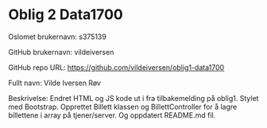 # Oblig 2 Data1700

Oslomet brukernavn: s375139

GitHub brukernavn: vildeiversen

GitHub repo URL: https://github.com/vildeiversen/oblig1-data1700

Fullt navn: Vilde Iversen Røv

Beskrivelse: Endret HTML og JS kode ut i fra tilbakemelding på oblig1. Stylet med Bootstrap. Opprettet Billett klassen og BillettController for å lagre billettene i array på tjener/server. Og oppdatert README.md fil.
